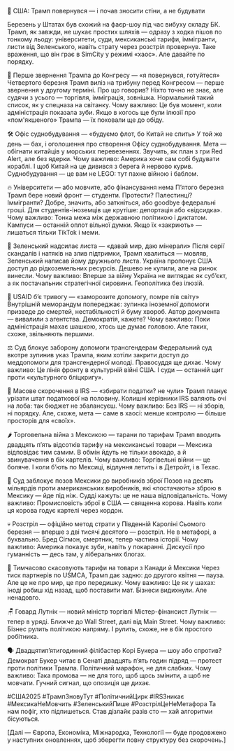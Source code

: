 🔔 США: Трамп повернувся — і почав зносити стіни, а не будувати

Березень у Штатах був схожий на фаєр-шоу під час вибуху складу БК. Трамп, як завжди, не шукає простих шляхів — одразу з ходка пішов по тонкому льоду: університети, суди, мексиканські тарифи, іммігранти, листи від Зеленського, навіть страту через розстріл провернув. Таке враження, що він грає в SimCity у режимі «хаос». Але давайте по порядку.

📣 Перше звернення Трампа до Конгресу — «я повернувся, готуйтеся» Четвертого березня Трамп виліз на трибуну перед Конгресом — перше звернення у другому терміні. Про що говорив? Ніхто точно не знає, але судячи з усього — торгівля, імміграція, зовнішка. Нормальний такий список, як у спецназа на світанку. Чому важливо: Це був момент, коли адміністрація показала зуби. Якщо в когось ще були ілюзії про «пом'якшеного» Трампа — їх поховали ще до обіду.

🛠️ Офіс суднобудування — «будуємо флот, бо Китай не спить» У той же день — бах, і оголошення про створення Офісу суднобудування. Мета — обігнати китайців у морських перевезеннях. Звучить, як план з гри Red Alert, але без ядерки. Чому важливо: Америка хоче сам собі будувати кораблі. І щоб Китай на це дивився з берега й нервово курив. Суднобудування — це вам не LEGO: тут пахне війною і баблом.

🔥 Університети — або мовчите, або фінансування нема П’ятого березня Трамп бере новий фронт — студенти. Протести? Палестинці? Іммігранти? Добре, значить, або заткніться, або goodbye федеральні гроші. Для студентів-іноземців ще крутіше: депортація або «відсидка». Чому важливо: Тонка межа між державною політикою і диктатом. Кампуси — останній оплот вільної думки. Якщо їх «закриють» — лишаться тільки TikTok і меми.

🤝 Зеленський надсилає листа — «давай мир, даю мінерали» Після серії скандалів і натяків на злив підтримки, Трамп хвалиться — мовляв, Зеленський написав йому дружнього листа. Україна пропонує США доступ до рідкоземельних ресурсів. Дешево не купили, але на ринок винесли. Чому важливо: Вперше за війну Україна не виглядає як суб’єкт, а як постачальник стратегічної сировини. Геополітика без ілюзій.

🧾 USAID б’є тривогу — «заморозите допомогу, помре пів світу» Внутрішній меморандум попереджає: зупинка іноземної допомоги призведе до смертей, нестабільності й буму хвороб. Автор документа — вивалили з агентства. Демократія, кажете? Чому важливо: Поки адміністрація махає шашкою, хтось ще думає головою. Але таких, схоже, звільняють першими.

⚖️ Суд блокує заборону допомоги трансгендерам Федеральний суд вкотре зупинив указ Трампа, яким хотіли закрити доступ до меддопомоги для трансгендерної молоді. Правосуддя ще дихає. Чому важливо: Це лінія фронту в культурній війні США. І суди — останній щит проти «культурного бліцкригу».

💸 Масове скорочення в IRS — «збирати податки? не чули» Трамп планує урізати штат податкової на половину. Колишні керівники IRS валяють очі на лоба: так бюджет не збалансуєш. Чому важливо: Без IRS — ні зборів, ні порядку. Але, схоже, мета — саме в хаосі: менше контролю — більше просторів для «своїх».

🌶️ Торговельна війна з Мексикою — тарани по тарифам Трамп вводить двадцять п’ять відсотків тарифу на мексиканські товари — Мексика відповідає тим самим. В обмін йдуть не тільки авокадо, а й звинувачення в бік картелів. Чому важливо: Торгівельні війни — це боляче. І коли б’ють по Мексиці, відлуння летить і в Детройт, і в Техас.

🧨 Суд заблокує позов Мексики до виробників зброї Позов на десять мільярдів проти американських виробників, які «постачають» зброю в Мексику — йде під ніж. Судді кажуть: це не наша відповідальність. Чому важливо: Промисловість зброї в США — священна корова. Навіть коли ця корова годує картелі через кордон.

💀 Розстріл — офіційно метод страти у Південній Кароліні Сьомого березня — вперше з дві тисячі десятого — розстріл. Не в метафорі, а буквально. Бред Сігмон, смертник, тепер частина історії. Чому важливо: Америка показує зуби, навіть у покаранні. Дискусії про гуманність — десь там, у ліберальних блогах.

🤝 Тимчасово скасовують тарифи на товари з Канади й Мексики Через тиск партнерів по USMCA, Трамп дає задню: до другого квітня — пауза. Але це не про мир, це про передишку. Чому важливо: Це як у шахах: іноді робиш хід назад, щоб поставити мат. Бізнеси видихнули. Але ненадовго.

🪑 Говард Лутнік — новий міністр торгівлі Містер-фінансист Лутнік — тепер в уряді. Ближче до Wall Street, далі від Main Street. Чому важливо: Бізнес рулить політикою напряму. І рулить, схоже, не в бік простого робітника.

🗣️ Двадцятип’ятигодинний філібастер Корі Букера — шоу або спротив? Демократ Букер читає в Сенаті двадцять п’ять годин підряд — протест проти політики Трампа. Політичний марафон, не для слабких. Чому важливо: Така промова — не для того, щоб щось змінити, а щоб не мовчати. Гучний сигнал, що опозиція ще дихає.

#США2025 #ТрампЗновуТут #ПолітичнийЦирк #IRSЗникає #МексикаНеМовчить #ЗеленськийПише #РозстрілЦеНеМетафора Та нам пофіг, хто підпишеться. Став дізлайк разів сто — хай алгоритми бісуються.

[Далі — Європа, Економіка, Міжнародка, Технології — буде продовжено у наступних оновленнях, щоб зберегти повну структуру без скорочень.]